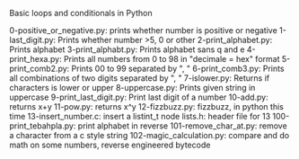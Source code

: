 Basic loops and conditionals in Python

0-positive_or_negative.py: prints whether number is positive or negative
1-last_digit.py: Prints whether number >5, 0 or other
2-print_alphabet.py: Prints alphabet
3-print_alphabt.py: Prints alphabet sans q and e
4-print_hexa.py: Prints all numbers from 0 to 98 in "decimale = hex" format
5-print_comb2.py: Prints 00 to 99 separated by ", "
6-print_comb3.py: Prints all combinations of two digits separated by ", "
7-islower.py: Returns if characters is lower or upper
8-uppercase.py: Prints given string in uppercase
9-print_last_digit.py: Print last digit of a number
10-add.py: returns x+y
11-pow.py: returns x^y
12-fizzbuzz.py: fizzbuzz, in python this time
13-insert_number.c: insert a listint_t node
lists.h: header file for 13
100-print_tebahpla.py: print alphabet in reverse
101-remove_char_at.py: remove a character from a c style string
102-magic_calculation.py: compare and do math on some numbers, reverse engineered bytecode
